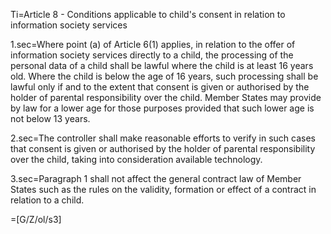 Ti=Article 8 - Conditions applicable to child's consent in relation to information society services

1.sec=Where point (a) of Article 6(1) applies, in relation to the offer of information society services directly to a child, the processing of the personal data of a child shall be lawful where the child is at least 16 years old. Where the child is below the age of 16 years, such processing shall be lawful only if and to the extent that consent is given or authorised by the holder of parental responsibility over the child. Member States may provide by law for a lower age for those purposes provided that such lower age is not below 13 years.

2.sec=The controller shall make reasonable efforts to verify in such cases that consent is given or authorised by the holder of parental responsibility over the child, taking into consideration available technology.

3.sec=Paragraph 1 shall not affect the general contract law of Member States such as the rules on the validity, formation or effect of a contract in relation to a child.

=[G/Z/ol/s3]
